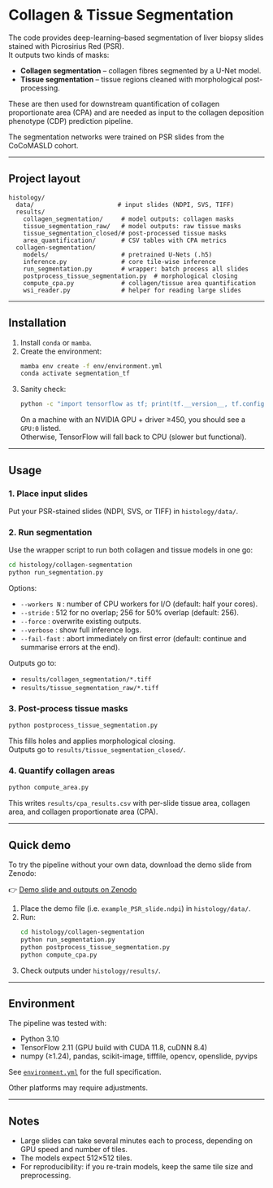 # Collagen & Tissue Segmentation

The code provides deep-learning–based segmentation of liver biopsy slides stained with Picrosirius Red (PSR).  
It outputs two kinds of masks:

- **Collagen segmentation** – collagen fibres segmented by a U-Net model.  
- **Tissue segmentation** – tissue regions cleaned with morphological post-processing.

These are then used for downstream quantification of collagen proportionate area (CPA) and are needed as input to the collagen deposition phenotype (CDP) prediction pipeline.

The segmentation networks were trained on PSR slides from the CoCoMASLD cohort. 

---

## Project layout

```
histology/
  data/                       # input slides (NDPI, SVS, TIFF)
  results/
    collagen_segmentation/     # model outputs: collagen masks
    tissue_segmentation_raw/   # model outputs: raw tissue masks
    tissue_segmentation_closed/# post-processed tissue masks
    area_quantification/       # CSV tables with CPA metrics
  collagen-segmentation/
    models/                    # pretrained U-Nets (.h5)
    inference.py               # core tile-wise inference
    run_segmentation.py        # wrapper: batch process all slides
    postprocess_tissue_segmentation.py  # morphological closing
    compute_cpa.py             # collagen/tissue area quantification
    wsi_reader.py              # helper for reading large slides
```

---

## Installation

1. Install `conda` or `mamba`.  
2. Create the environment:
   ```bash
   mamba env create -f env/environment.yml
   conda activate segmentation_tf
   ```
3. Sanity check:
   ```bash
   python -c "import tensorflow as tf; print(tf.__version__, tf.config.list_physical_devices('GPU'))"
   ```
   On a machine with an NVIDIA GPU + driver ≥450, you should see a `GPU:0` listed.  
   Otherwise, TensorFlow will fall back to CPU (slower but functional).

---

## Usage

### 1. Place input slides
Put your PSR-stained slides (NDPI, SVS, or TIFF) in `histology/data/`.

### 2. Run segmentation
Use the wrapper script to run both collagen and tissue models in one go:

```bash
cd histology/collagen-segmentation
python run_segmentation.py
```

Options:
- `--workers N` : number of CPU workers for I/O (default: half your cores).  
- `--stride`    : 512 for no overlap; 256 for 50% overlap (default: 256).  
- `--force`     : overwrite existing outputs.  
- `--verbose`   : show full inference logs.  
- `--fail-fast` : abort immediately on first error (default: continue and summarise errors at the end).  

Outputs go to:
- `results/collagen_segmentation/*.tiff`  
- `results/tissue_segmentation_raw/*.tiff`

### 3. Post-process tissue masks
```bash
python postprocess_tissue_segmentation.py
```
This fills holes and applies morphological closing.  
Outputs go to `results/tissue_segmentation_closed/`.

### 4. Quantify collagen areas
```bash
python compute_area.py
```
This writes `results/cpa_results.csv` with per-slide tissue area, collagen area, and collagen proportionate area (CPA).

---

## Quick demo

To try the pipeline without your own data, download the demo slide from Zenodo:  

👉 [Demo slide and outputs on Zenodo](https://doi.org/10.5281/zenodo.16967316)

1. Place the demo file (i.e. `example_PSR_slide.ndpi`) in `histology/data/`.  
2. Run:
   ```bash
   cd histology/collagen-segmentation
   python run_segmentation.py
   python postprocess_tissue_segmentation.py
   python compute_cpa.py
   ```
3. Check outputs under `histology/results/`.

---

## Environment

The pipeline was tested with:
- Python 3.10  
- TensorFlow 2.11 (GPU build with CUDA 11.8, cuDNN 8.4)  
- numpy (≥1.24), pandas, scikit-image, tifffile, opencv, openslide, pyvips  

See [`environment.yml`](./env/environment.yml) for the full specification.

Other platforms may require adjustments.

---

## Notes
- Large slides can take several minutes each to process, depending on GPU speed and number of tiles.  
- The models expect 512×512 tiles.  
- For reproducibility: if you re-train models, keep the same tile size and preprocessing.
